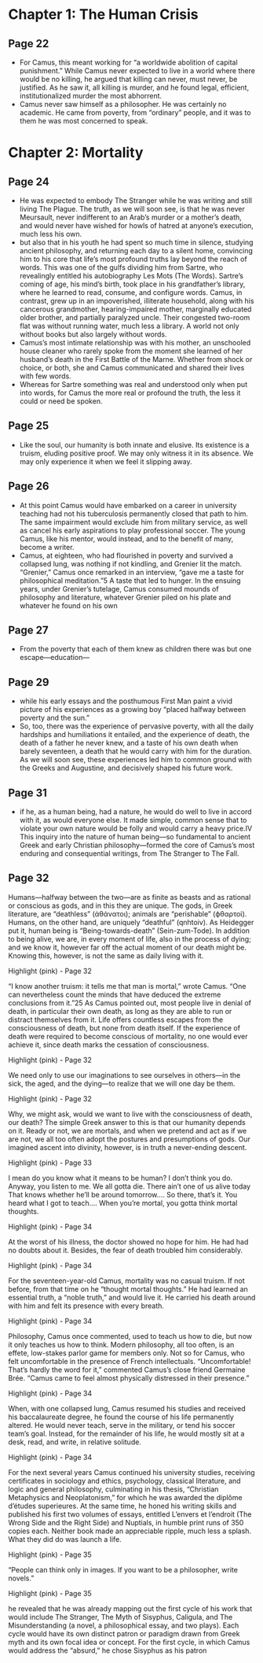 # Chapter 1: The Human Crisis
## Page 22
- For Camus, this meant working for “a worldwide abolition of capital punishment.” While Camus never expected to live in a world where there would be no killing, he argued that killing can never, must never, be justified. As he saw it, all killing is murder, and he found legal, efficient, institutionalized murder the most abhorrent.
- Camus never saw himself as a philosopher. He was certainly no academic. He came from poverty, from “ordinary” people, and it was to them he was most concerned to speak.
# Chapter 2: Mortality
## Page 24
- He was expected to embody The Stranger while he was writing and still living The Plague. The truth, as we will soon see, is that he was never Meursault, never indifferent to an Arab’s murder or a mother’s death, and would never have wished for howls of hatred at anyone’s execution, much less his own.
- but also that in his youth he had spent so much time in silence, studying ancient philosophy, and returning each day to a silent home, convincing him to his core that life’s most profound truths lay beyond the reach of words. This was one of the gulfs dividing him from Sartre, who revealingly entitled his autobiography Les Mots (The Words). Sartre’s coming of age, his mind’s birth, took place in his grandfather’s library, where he learned to read, consume, and configure words. Camus, in contrast, grew up in an impoverished, illiterate household, along with his cancerous grandmother, hearing-impaired mother, marginally educated older brother, and partially paralyzed uncle. Their congested two-room flat was without running water, much less a library. A world not only without books but also largely without words.
- Camus’s most intimate relationship was with his mother, an unschooled house cleaner who rarely spoke from the moment she learned of her husband’s death in the First Battle of the Marne. Whether from shock or choice, or both, she and Camus communicated and shared their lives with few words.
- Whereas for Sartre something was real and understood only when put into words, for Camus the more real or profound the truth, the less it could or need be spoken.
## Page 25
- Like the soul, our humanity is both innate and elusive. Its existence is a truism, eluding positive proof. We may only witness it in its absence. We may only experience it when we feel it slipping away.
## Page 26
- At this point Camus would have embarked on a career in university teaching had not his tuberculosis permanently closed that path to him. The same impairment would exclude him from military service, as well as cancel his early aspirations to play professional soccer. The young Camus, like his mentor, would instead, and to the benefit of many, become a writer.
- Camus, at eighteen, who had flourished in poverty and survived a collapsed lung, was nothing if not kindling, and Grenier lit the match. “Grenier,” Camus once remarked in an interview, “gave me a taste for philosophical meditation.”5 A taste that led to hunger. In the ensuing years, under Grenier’s tutelage, Camus consumed mounds of philosophy and literature, whatever Grenier piled on his plate and whatever he found on his own
## Page 27
- From the poverty that each of them knew as children there was but one escape—education—
## Page 29
- while his early essays and the posthumous First Man paint a vivid picture of his experiences as a growing boy “placed halfway between poverty and the sun.”
- So, too, there was the experience of pervasive poverty, with all the daily hardships and humiliations it entailed, and the experience of death, the death of a father he never knew, and a taste of his own death when barely seventeen, a death that he would carry with him for the duration. As we will soon see, these experiences led him to common ground with the Greeks and Augustine, and decisively shaped his future work.
## Page 31
- if he, as a human being, had a nature, he would do well to live in accord with it, as would everyone else. It made simple, common sense that to violate your own nature would be folly and would carry a heavy price.IV This inquiry into the nature of human being—so fundamental to ancient Greek and early Christian philosophy—formed the core of Camus’s most enduring and consequential writings, from The Stranger to The Fall.
## Page 32

Humans—halfway between the two—are as finite as beasts and as rational or conscious as gods, and in this they are unique. The gods, in Greek literature, are “deathless” (άθάνατοι); animals are “perishable” (ϕθαρτοί). Humans, on the other hand, are uniquely “deathful” (qnhtoiv). As Heidegger put it, human being is “Being-towards-death” (Sein-zum-Tode). In addition to being alive, we are, in every moment of life, also in the process of dying; and we know it, however far off the actual moment of our death might be. Knowing this, however, is not the same as daily living with it.

Highlight (pink) - Page 32

“I know another truism: it tells me that man is mortal,” wrote Camus. “One can nevertheless count the minds that have deduced the extreme conclusions from it.”25 As Camus pointed out, most people live in denial of death, in particular their own death, as long as they are able to run or distract themselves from it. Life offers countless escapes from the consciousness of death, but none from death itself. If the experience of death were required to become conscious of mortality, no one would ever achieve it, since death marks the cessation of consciousness.

Highlight (pink) - Page 32

We need only to use our imaginations to see ourselves in others—in the sick, the aged, and the dying—to realize that we will one day be them.

Highlight (pink) - Page 32

Why, we might ask, would we want to live with the consciousness of death, our death? The simple Greek answer to this is that our humanity depends on it. Ready or not, we are mortals, and when we pretend and act as if we are not, we all too often adopt the postures and presumptions of gods. Our imagined ascent into divinity, however, is in truth a never-ending descent.

Highlight (pink) - Page 33

I mean do you know what it means to be human? I don’t think you do. Anyway, you listen to me. We all gotta die. There ain’t one of us alive today That knows whether he’ll be around tomorrow…. So there, that’s it. You heard what I got to teach…. When you’re mortal, you gotta think mortal thoughts.

Highlight (pink) - Page 34

At the worst of his illness, the doctor showed no hope for him. He had had no doubts about it. Besides, the fear of death troubled him considerably.

Highlight (pink) - Page 34

For the seventeen-year-old Camus, mortality was no casual truism. If not before, from that time on he “thought mortal thoughts.” He had learned an essential truth, a “noble truth,” and would live it. He carried his death around with him and felt its presence with every breath.

Highlight (pink) - Page 34

Philosophy, Camus once commented, used to teach us how to die, but now it only teaches us how to think. Modern philosophy, all too often, is an effete, low-stakes parlor game for members only. Not so for Camus, who felt uncomfortable in the presence of French intellectuals. “Uncomfortable! That’s hardly the word for it,” commented Camus’s close friend Germaine Brée. “Camus came to feel almost physically distressed in their presence.”

Highlight (pink) - Page 34

When, with one collapsed lung, Camus resumed his studies and received his baccalaureate degree, he found the course of his life permanently altered. He would never teach, serve in the military, or tend his soccer team’s goal. Instead, for the remainder of his life, he would mostly sit at a desk, read, and write, in relative solitude.

Highlight (pink) - Page 34

For the next several years Camus continued his university studies, receiving certificates in sociology and ethics, psychology, classical literature, and logic and general philosophy, culminating in his thesis, “Christian Metaphysics and Neoplatonism,” for which he was awarded the diplôme d’études superieures. At the same time, he honed his writing skills and published his first two volumes of essays, entitled L’envers et l’endroit (The Wrong Side and the Right Side) and Nuptials, in humble print runs of 350 copies each. Neither book made an appreciable ripple, much less a splash. What they did do was launch a life.

Highlight (pink) - Page 35

“People can think only in images. If you want to be a philosopher, write novels.”

Highlight (pink) - Page 35

he revealed that he was already mapping out the first cycle of his work that would include The Stranger, The Myth of Sisyphus, Caligula, and The Misunderstanding (a novel, a philosophical essay, and two plays). Each cycle would have its own distinct patron or paradigm drawn from Greek myth and its own focal idea or concept. For the first cycle, in which Camus would address the “absurd,” he chose Sisyphus as his patron
